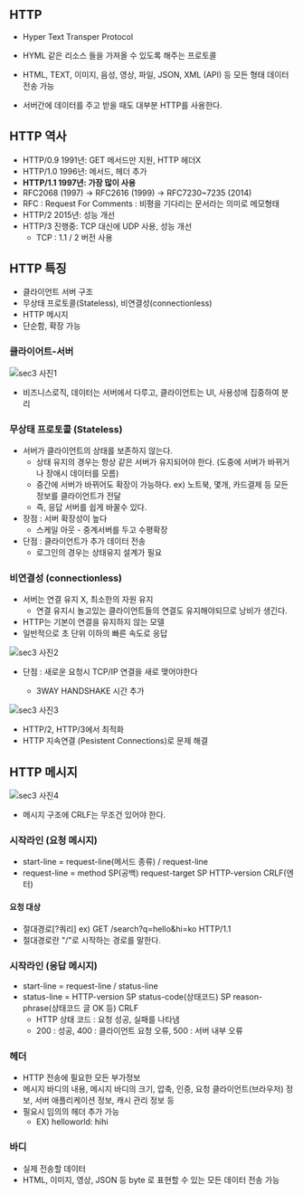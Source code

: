 ## HTTP 

- Hyper Text Transper Protocol
- HYML 같은 리소스 들을 가져올 수 있도록 해주는 프로토콜 

- HTML, TEXT, 이미지, 음성, 영상, 파일, JSON, XML (API) 등 모든 형태 데이터 전송 가능 
- 서버간에 데이터를 주고 받을 때도 대부분 HTTP를 사용한다.



## HTTP 역사

- HTTP/0.9 1991년: GET 메서드만 지원, HTTP 헤더X 
-  HTTP/1.0 1996년: 메서드, 헤더 추가 
-  **HTTP/1.1 1997년: 가장 많이 사용**
  - RFC2068 (1997) -> RFC2616 (1999) -> RFC7230~7235 (2014) 
  - RFC : Request For Comments : 비평을 기다리는 문서라는 의미로 메모형태
- HTTP/2 2015년: 성능 개선 
- HTTP/3 진행중: TCP 대신에 UDP 사용, 성능 개선
  - TCP : 1.1 / 2 버전 사용 



## HTTP 특징

- 클라이언트 서버 구조 
- 무상태 프로토콜(Stateless), 비연결성(connectionless) 
- HTTP 메시지 
- 단순함, 확장 가능





### 클라이어트-서버

![sec3  사진1](https://user-images.githubusercontent.com/81945553/128594643-0f61e939-e8c8-4487-8720-762a018d3887.png)

- 비즈니스로직, 데이터는 서버에서 다루고, 클라이언트는 UI, 사용성에 집중하여 분리 



### 무상태 프로토콜 (Stateless)

- 서버가 클라이언트의 상태를 보존하지 않는다.
  -  상태 유지의 경우는 항상 같은 서버가 유지되어야 한다. (도중에 서버가 바뀌거나 장애시 데이터를 모름)
  -  중간에 서버가 바뀌어도 확장이 가능하다. ex) 노트북, 몇개, 카드결제 등 모든정보를 클라이언트가 전달 
  -  즉, 응답 서버를 쉽게 바꿀수 있다. 
- 장점 : 서버 확장성이 높다 
  - 스케일 아웃 - 중계서버를 두고 수평확장
- 단점 : 클라이언트가 추가 데이터 전송
  - 로그인의 경우는 상태유지 설계가 필요 



### 비연결성 (connectionless)

- 서버는 연결 유지 X, 최소한의 자원 유지
  - 연결 유지시 놀고있는 클라이언트들의 연결도 유지해야되므로 낭비가 생긴다.
- HTTP는 기본이 연결을 유지하지 않는 모델
- 일반적으로 초 단위 이하의 빠른 속도로 응답

![sec3  사진2](https://user-images.githubusercontent.com/81945553/128594644-502559a4-5199-4776-a6fb-8d027d6ce39a.png)

- 단점 : 새로운 요청시 TCP/IP 연결을 새로 맺어야한다

  - 3WAY HANDSHAKE 시간 추가 

![sec3  사진3](https://user-images.githubusercontent.com/81945553/128594646-ac90b8f0-68e4-48d7-8375-4efad05c47c3.png)
  - HTTP/2, HTTP/3에서 최적화 
  - HTTP 지속연결 (Pesistent Connections)로 문제 해결 



## HTTP 메시지

![sec3  사진4](https://user-images.githubusercontent.com/81945553/128594649-01f2d497-7ffe-44e4-b65b-a70800c17e4b.png)

-  메시지 구조에 CRLF는 무조건 있어야 한다. 



### 시작라인 (요청 메시지)

- start-line = request-line(메서드 종류) / request-line 
- request-line = method SP(공백) request-target SP HTTP-version CRLF(엔터)



#### 요청 대상

- 절대경로[?쿼리] ex) GET /search?q=hello&hi=ko HTTP/1.1
- 절대경로란 "/"로 시작하는 경로를 말한다.



### 시작라인 (응답 메시지)

- start-line = request-line / status-line 
- status-line = HTTP-version SP status-code(상태코드) SP reason-phrase(상태코드 글 OK 등) CRLF
  - HTTP 상태 코드 : 요청 성공, 실패를 나타냄
  - 200 : 성공, 400 : 클라이언트 요청 오류, 500 : 서버 내부 오류



### 헤더

- HTTP 전송에 필요한 모든 부가정보
- 메시지 바디의 내용, 메시지 바디의 크기, 압축, 인증, 요청 클라이언트(브라우저) 정보, 서버 애플리케이션 정보, 캐시 관리 정보 등
- 필요시 임의의 헤더 추가 가능  
  - EX) helloworld: hihi

### 바디

- 실제 전송할 데이터
- HTML, 이미지, 영상, JSON 등 byte 로 표현할 수 있는 모든 데이터 전송 가능 





